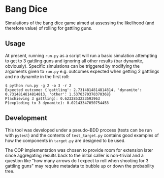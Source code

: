 # Bang Dice
Simulations of the bang dice game aimed at assessing the likelihood (and therefore value) of rolling for gattling guns.

## Usage
At present, running `run.py` as a script will run a basic simulation attempting to get to 3 gattling guns and ignoring all other results (bar dynamite, obviously). Specific simulations can be triggered by modifying the arguments given to `run.py` e.g. outcomes expected when getting 2 gattlings and no dynamite in the first roll:

```
$ python run.py -g 2 -o 3 -r 2
Expected outcome: {'gattling': 2.7314814814814814, 'dynamite': 0.7314814814814813, 'other': 1.5370370370370368}
P(achieving 3 gattling): 0.6232853223593963
P(exploding to 3 dynamite): 0.02143347050754458
```

## Development
This tool was developed under a pseudo-BDD process (tests can be run with `pytest`) and the contents of `test_target.py` contains good examples of how the components in `target.py` are designed to be used.

The OOP implementation was chosen to provide room for extension later since aggregating results back to the initial caller is non-trivial and a question like "how many arrows do I expect to roll when shooting for 3 gattling guns" may require metadata to bubble up or down the probability tree.

